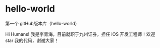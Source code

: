 # hello-world
第一个 gitHub版本库（hello-world）

Hi Humans!
 我是李青海，目前就职于九州证券，担任 iOS 开发工程师！欢迎 star 我的代码，谢谢大家！
